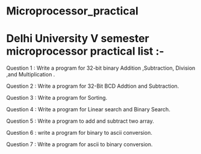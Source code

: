 # Microprocessor_practical
# Delhi University V semester microprocessor practical list :- 

Question 1 : Write a program for 32-bit binary Addition ,Subtraction, Division ,and Multiplication .

Question 2 : Write a program for 32-Bit BCD Addtion and Subtraction.

Question 3 : Write a program for Sorting.

Question 4 : Write a program for Linear search and Binary Search.

Question 5 : Write a program to add and subtract two array.

Question 6 : write a program for binary to ascii conversion.

Question 7 : Write a program for ascii to binary conversion.

